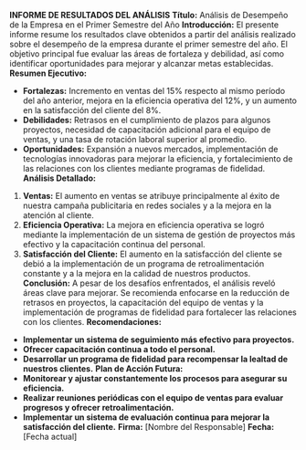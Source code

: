 **INFORME DE RESULTADOS DEL ANÁLISIS**
**Título:** Análisis de Desempeño de la Empresa en el Primer Semestre del Año
**Introducción:**
El presente informe resume los resultados clave obtenidos a partir del análisis realizado sobre el desempeño de la empresa durante el primer semestre del año. El objetivo principal fue evaluar las áreas de fortaleza y debilidad, así como identificar oportunidades para mejorar y alcanzar metas establecidas.
**Resumen Ejecutivo:**
- **Fortalezas:** Incremento en ventas del 15% respecto al mismo período del año anterior, mejora en la eficiencia operativa del 12%, y un aumento en la satisfacción del cliente del 8%.
- **Debilidades:** Retrasos en el cumplimiento de plazos para algunos proyectos, necesidad de capacitación adicional para el equipo de ventas, y una tasa de rotación laboral superior al promedio.
- **Oportunidades:** Expansión a nuevos mercados, implementación de tecnologías innovadoras para mejorar la eficiencia, y fortalecimiento de las relaciones con los clientes mediante programas de fidelidad.
**Análisis Detallado:**
1.  **Ventas:** El aumento en ventas se atribuye principalmente al éxito de nuestra campaña publicitaria en redes sociales y a la mejora en la atención al cliente.
2.  **Eficiencia Operativa:** La mejora en eficiencia operativa se logró mediante la implementación de un sistema de gestión de proyectos más efectivo y la capacitación continua del personal.
3.  **Satisfacción del Cliente:** El aumento en la satisfacción del cliente se debió a la implementación de un programa de retroalimentación constante y a la mejora en la calidad de nuestros productos.
**Conclusión:**
A pesar de los desafíos enfrentados, el análisis reveló áreas clave para mejorar. Se recomienda enfocarse en la reducción de retrasos en proyectos, la capacitación del equipo de ventas y la implementación de programas de fidelidad para fortalecer las relaciones con los clientes.
**Recomendaciones:**
- **Implementar un sistema de seguimiento más efectivo para proyectos.**
- **Ofrecer capacitación continua a todo el personal.**
- **Desarrollar un programa de fidelidad para recompensar la lealtad de nuestros clientes.**
**Plan de Acción Futura:**
- **Monitorear y ajustar constantemente los procesos para asegurar su eficiencia.**
- **Realizar reuniones periódicas con el equipo de ventas para evaluar progresos y ofrecer retroalimentación.**
- **Implementar un sistema de evaluación continua para mejorar la satisfacción del cliente.**
**Firma:**
[Nombre del Responsable]
**Fecha:** [Fecha actual]